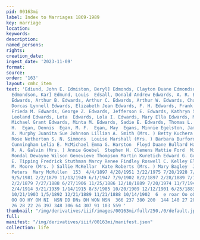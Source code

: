```yaml
---
pid: 00163mi
label: Index to Marriages 1869-1989
key: marriage
location: 
keywords: 
description: 
named_persons: 
rights: 
creation_date: 
ingest_date: '2023-11-09'
format: 
source: 
order: '163'
layout: cmhc_item
text: 'Ediund, John E. Edmiston, Beryl] Edmonds, Clayton Duane Edmondson, Clyde E.
  Edmondson, Kar] Edmund, Louis  Edsall, Donald Andrew Edwards, A. R. Edwards, Allen
  Edwards, Arthur B. Edwards, Arthur C. Edwards, Arthur W. Edwards, Charles A. Edwards,
  Dorcas Lynnell Edwards, Elizabeth Jean Edwards, F. H. Edwards, Frank G. Edwards,
  Frieda M. Edwards, George Z. Edwards, Jefferson E. Edwards, Kathryn Sue Edwards,
  Leoland Edwards, Leta  Edwards, Lola I. Edwards, Mary Ella Edwards, Mattie D. Edwards,
  Michael Grant Edwards, Minta M. Edwards, Sadie E. Edwards, Thomas L. Edwards, W.
  H.  Egan, Dennis  Egan, M. F.  Egan, May  Egans, Minnie Egelston, James  Emma Carlson  Edward
  X. Murphy Juanita Sue Johnson Lillian A. Smith (Mrs. ) Betty Kuchera  Johanna Johnson  Paula
  Rose Netherton S. N. Simmons  Louise Marshall (Mrs. ) Barbara Burford Jessie May
  Cunningham Lelia E. McMichael Emma G. Harston  Floyd Duane Bullard Harry Brown Hickman
  R. A. Galvin (Mrs. ) Annie Goebel  Stephen H. Clemens Mattie Ford  Minnie B. Moore
  Rondal Dewayne Wilson Genevieve Thompson Martin Kuretich Edward G. Gonyou Cletus
  E. Tipping Fredrick Stuthman Marcy Renee Findley Roswell C. Kelley Elmer T. Boyd  A.
  M. Moore (Mrs. ) Sallie McKellar  Kate Roberts (Mrs. ) Mary Bagley  J. A. Tate  Louis
  Peters  Mary McMullen  153  4/4/1897 4/28/1951 3/22/1975 7/28/1928 7/8/1959 3/23/1901
  9/5/1981 2/2/1879 11/13/1949 6/1/1947 7/9/1902 8/2/1897 2/28/1889 7/15/1971 10/18/1980
  2/2/1879 7/27/1888 6/27/1906 11/25/1886 12/10/1889 7/20/1974 11/7/1942 6/4/1943
  2/4/1914 3/21/1939 1/14/1915 8/3/1985 10/20/1909 12/12/1901 6/25/1883 11/17/1879
  10/21/1903 1/5/1892 12/21/1889 11/21/1888 10/14/1902  6  e roar Oo oO fF ©  —  DNDN
  OO OO HY OM NI  NSN DD DNs DH WON NSN  366 237 380 200  144 140 27 200 184 204 378
  26 28 22 26 397 348 306 64 307 91 103 559 '
thumbnail: "/img/derivatives/iiif/images/00163mi/full/250,/0/default.jpg"
full: 
manifest: "/img/derivatives/iiif/00163mi/manifest.json"
collection: life
---
```

